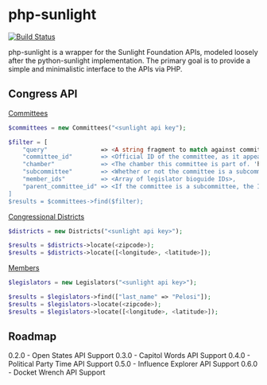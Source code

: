 php-sunlight
============
[![Build Status](https://travis-ci.org/squinones/php-sunlight.png?branch=0.1.0)](https://travis-ci.org/squinones/php-sunlight)

php-sunlight is a wrapper for the Sunlight Foundation APIs, modeled loosely after the python-sunlight implementation.
The primary goal is to provide a simple and minimalistic interface to the APIs via PHP.


Congress API
------------

[Committees](http://sunlightlabs.github.io/congress/committees.html)
```php
$committees = new Committees("<sunlight api key");

$filter = [
    "query"               => <A string fragment to match against committees' names.>,
    "committee_id"        => <Official ID of the committee, as it appears in various official sources (Senate, House, and Library of Congress).>,
    "chamber"             => <The chamber this committee is part of. 'house', 'senate', or 'joint'.>,
    "subcommittee"        => <Whether or not the committee is a subcommittee. 'true' or 'false'.>,
    "member_ids"          => <Array of legislator bioguide IDs>,
    "parent_committee_id" => <If the committee is a subcommittee, the ID of its parent committee.>
]
$results = $committees->find($filter);
```

[Congressional Districts](http://sunlightlabs.github.io/congress/districts.html)
```php
$districts = new Districts("<sunlight api key>");

$results = $districts->locate(<zipcode>);
$results = $districts->locate([<longitude>, <latitude>]);
```

[Members](http://sunlightlabs.github.io/congress/legislators.html)
```php
$legislators = new Legislators("<sunlight api key>");

$results = $legislators->find(["last_name" => "Pelosi"]);
$results = $legislators->locate(<zipcode>);
$results = $legislators->locate([<longitude>, <latitude>]);
```

Roadmap
-------
0.2.0 - Open States API Support
0.3.0 - Capitol Words API Support
0.4.0 - Political Party Time API Support
0.5.0 - Influence Explorer API Support
0.6.0 - Docket Wrench API Support